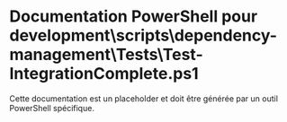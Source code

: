 # Documentation PowerShell pour development\scripts\dependency-management\Tests\Test-IntegrationComplete.ps1

Cette documentation est un placeholder et doit être générée par un outil PowerShell spécifique.
